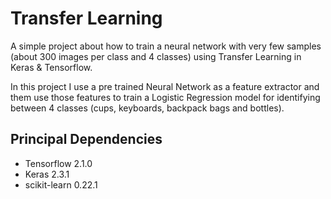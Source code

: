# Transfer Learning
A simple project about how to train a neural network with very few samples (about 300 images per class and 4 classes) 
using Transfer Learning in Keras &amp; Tensorflow.

In this project I use a pre trained Neural Network as a feature extractor and them 
use those features to train a Logistic Regression model for identifying between 4 classes 
(cups, keyboards, backpack bags and bottles).

## Principal Dependencies 
* Tensorflow 2.1.0
* Keras 2.3.1
* scikit-learn 0.22.1
